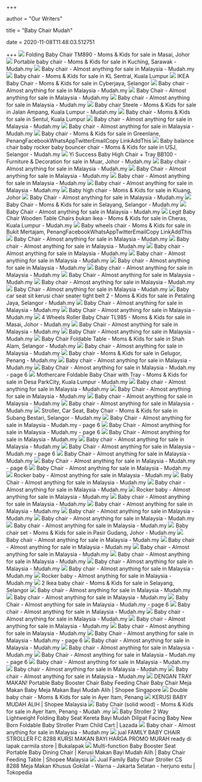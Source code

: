 +++
        
author = "Our Writers"
        
title = "Baby Chair Mudah"
        
date = 2020-11-08T11:48:03.512751
        
+++
[ ![](https://img.rnudah.com/images/67/670928097363772.jpg)](https://img.rnudah.com/images/67/670928097363772.jpg) Folding Baby Chair TM890 - Moms & Kids for sale in Masai, Johor
[ ![](https://img.rnudah.com/images/11/116006093244230.jpg)](https://img.rnudah.com/images/11/116006093244230.jpg) Portable baby chair - Moms & Kids for sale in Kuching, Sarawak - Mudah.my
[ ![](https://img.rnudah.com/grids/60/609025105131324.jpg)](https://img.rnudah.com/grids/60/609025105131324.jpg) Baby chair - Almost anything for sale in Malaysia - Mudah.my
[ ![](https://img.rnudah.com/images/38/386017037821520.jpg)](https://img.rnudah.com/images/38/386017037821520.jpg) Baby chair - Moms & Kids for sale in KL Sentral, Kuala Lumpur
[ ![](https://img.rnudah.com/images/40/400005101556550.jpg)](https://img.rnudah.com/images/40/400005101556550.jpg) IKEA Baby Chair - Moms & Kids for sale in Cyberjaya, Selangor
[ ![](https://img.rnudah.com/grids/64/649029106155848.jpg)](https://img.rnudah.com/grids/64/649029106155848.jpg) Baby chair - Almost anything for sale in Malaysia - Mudah.my
[ ![](https://img.rnudah.com/grids/20/206007067809839.jpg)](https://img.rnudah.com/grids/20/206007067809839.jpg) Baby Chair - Almost anything for sale in Malaysia - Mudah.my
[ ![](https://img.rnudah.com/grids/58/582023105475660.jpg)](https://img.rnudah.com/grids/58/582023105475660.jpg) Baby chair - Almost anything for sale in Malaysia - Mudah.my
[ ![](https://img.rnudah.com/images/31/315026097505656.jpg)](https://img.rnudah.com/images/31/315026097505656.jpg) Baby chair Steele - Moms & Kids for sale in Jalan Ampang, Kuala Lumpur -  Mudah.my
[ ![](https://img.rnudah.com/images/08/088016028498102.jpg)](https://img.rnudah.com/images/08/088016028498102.jpg) Baby chair - Moms & Kids for sale in Sentul, Kuala Lumpur
[ ![](https://img.rnudah.com/grids/50/506015108666422.jpg)](https://img.rnudah.com/grids/50/506015108666422.jpg) Baby chair - Almost anything for sale in Malaysia - Mudah.my
[ ![](https://img.rnudah.com/grids/61/613026108825402.jpg)](https://img.rnudah.com/grids/61/613026108825402.jpg) Baby chair - Almost anything for sale in Malaysia - Mudah.my
[ ![](https://img.rnudah.com/images/62/620010049025403.jpg)](https://img.rnudah.com/images/62/620010049025403.jpg) Baby chair - Moms & Kids for sale in Greenlane,  PenangFacebookWhatsAppTwitterEmailCopy LinkAddThis
[ ![](https://img.rnudah.com/images/12/121822034744186.jpg)](https://img.rnudah.com/images/12/121822034744186.jpg) Baby balance chair baby rocker baby bouncer chair - Moms & Kids for sale in  USJ, Selangor - Mudah.my
[ ![](https://img.rnudah.com/images/17/172012093847092.jpg)](https://img.rnudah.com/images/17/172012093847092.jpg) Yi Success Baby High Chair + Tray BB100 - Furniture & Decoration for sale  in Muar, Johor - Mudah.my
[ ![](https://img.rnudah.com/grids/62/628027102650289.jpg)](https://img.rnudah.com/grids/62/628027102650289.jpg) Baby chair - Almost anything for sale in Malaysia - Mudah.my
[ ![](https://img.rnudah.com/grids/51/513016108936835.jpg)](https://img.rnudah.com/grids/51/513016108936835.jpg) Baby Chair - Almost anything for sale in Malaysia - Mudah.my
[ ![](https://img.rnudah.com/grids/50/502015108613216.jpg)](https://img.rnudah.com/grids/50/502015108613216.jpg) Baby chair - Almost anything for sale in Malaysia - Mudah.my
[ ![](https://img.rnudah.com/grids/55/555020104611582.jpg)](https://img.rnudah.com/grids/55/555020104611582.jpg) Baby chair - Almost anything for sale in Malaysia - Mudah.my
[ ![](https://img.rnudah.com/images/81/817007083541535.jpg)](https://img.rnudah.com/images/81/817007083541535.jpg) Baby high chair - Moms & Kids for sale in Kluang, Johor
[ ![](https://img.rnudah.com/grids/54/545019104380736.jpg)](https://img.rnudah.com/grids/54/545019104380736.jpg) Baby Chair - Almost anything for sale in Malaysia - Mudah.my
[ ![](https://img.rnudah.com/images/58/588023106940235.jpg)](https://img.rnudah.com/images/58/588023106940235.jpg) Baby Chair - Moms & Kids for sale in Selayang, Selangor - Mudah.my
[ ![](https://img.rnudah.com/grids/34/342029091042508.jpg)](https://img.rnudah.com/grids/34/342029091042508.jpg) Baby Chair - Almost anything for sale in Malaysia - Mudah.my
[ ![](https://img.rnudah.com/images/02/027010026535698.jpg)](https://img.rnudah.com/images/02/027010026535698.jpg) Legit Baby Chair Wooden Table Chairs bukan ikea - Moms & Kids for sale in  Cheras, Kuala Lumpur - Mudah.my
[ ![](https://img.rnudah.com/images/79/798005086010188.jpg)](https://img.rnudah.com/images/79/798005086010188.jpg) Baby wheels chair - Moms & Kids for sale in Bukit Mertajam,  PenangFacebookWhatsAppTwitterEmailCopy LinkAddThis
[ ![](https://img.rnudah.com/grids/92/927018080950078.jpg)](https://img.rnudah.com/grids/92/927018080950078.jpg) Baby Chair - Almost anything for sale in Malaysia - Mudah.my
[ ![](https://img.rnudah.com/grids/44/442009108149989.jpg)](https://img.rnudah.com/grids/44/442009108149989.jpg) Baby chair - Almost anything for sale in Malaysia - Mudah.my
[ ![](https://img.rnudah.com/grids/64/645029103469129.jpg)](https://img.rnudah.com/grids/64/645029103469129.jpg) Baby chair - Almost anything for sale in Malaysia - Mudah.my
[ ![](https://img.rnudah.com/grids/69/690003113674263.jpg)](https://img.rnudah.com/grids/69/690003113674263.jpg) Baby chair - Almost anything for sale in Malaysia - Mudah.my
[ ![](https://img.rnudah.com/grids/61/614026105973089.jpg)](https://img.rnudah.com/grids/61/614026105973089.jpg) Baby chair - Almost anything for sale in Malaysia - Mudah.my
[ ![](https://img.rnudah.com/grids/53/530018101675658.jpg)](https://img.rnudah.com/grids/53/530018101675658.jpg) Baby chair - Almost anything for sale in Malaysia - Mudah.my
[ ![](https://img.rnudah.com/grids/31/315026095341312.jpg)](https://img.rnudah.com/grids/31/315026095341312.jpg) Baby Chair - Almost anything for sale in Malaysia - Mudah.my
[ ![](https://img.rnudah.com/grids/31/314026094963997.jpg)](https://img.rnudah.com/grids/31/314026094963997.jpg) Baby chair - Almost anything for sale in Malaysia - Mudah.my
[ ![](https://img.rnudah.com/grids/68/683002111511727.jpg)](https://img.rnudah.com/grids/68/683002111511727.jpg) Baby Chair - Almost anything for sale in Malaysia - Mudah.my
[ ![](https://img.rnudah.com/images/64/642917064876510.jpg)](https://img.rnudah.com/images/64/642917064876510.jpg) Baby car seat sit kerusi chair seater tight belt 2 - Moms & Kids for sale  in Petaling Jaya, Selangor - Mudah.my
[ ![](https://img.rnudah.com/grids/39/396004101360153.jpg)](https://img.rnudah.com/grids/39/396004101360153.jpg) Baby Chair - Almost anything for sale in Malaysia - Mudah.my
[ ![](https://img.rnudah.com/grids/36/363001103567373.jpg)](https://img.rnudah.com/grids/36/363001103567373.jpg) Baby Chair - Almost anything for sale in Malaysia - Mudah.my
[ ![](https://img.rnudah.com/images/15/159929042749807.jpg)](https://img.rnudah.com/images/15/159929042749807.jpg) 4 Wheels Roller Baby Chair TL985 - Moms & Kids for sale in Masai, Johor -  Mudah.my
[ ![](https://img.rnudah.com/grids/12/120007090649396.jpg)](https://img.rnudah.com/grids/12/120007090649396.jpg) Baby Chair - Almost anything for sale in Malaysia - Mudah.my
[ ![](https://img.rnudah.com/grids/24/244019090317540.jpg)](https://img.rnudah.com/grids/24/244019090317540.jpg) Baby Chair - Almost anything for sale in Malaysia - Mudah.my
[ ![](https://img.rnudah.com/images/26/267021098543415.jpg)](https://img.rnudah.com/images/26/267021098543415.jpg) Baby Chair Foldable Table - Moms & Kids for sale in Shah Alam, Selangor -  Mudah.my
[ ![](https://img.rnudah.com/grids/56/564021109399111.jpg)](https://img.rnudah.com/grids/56/564021109399111.jpg) Baby chair - Almost anything for sale in Malaysia - Mudah.my
[ ![](https://img.rnudah.com/images/38/388004101721929.jpg)](https://img.rnudah.com/images/38/388004101721929.jpg) Baby chair - Moms & Kids for sale in Gelugor, Penang - Mudah.my
[ ![](https://img.rnudah.com/grids/05/057031085341174.jpg)](https://img.rnudah.com/grids/05/057031085341174.jpg) Baby chair - Almost anything for sale in Malaysia - Mudah.my
[ ![](https://img.rnudah.com/grids/16/169930042045502.jpg)](https://img.rnudah.com/grids/16/169930042045502.jpg) Baby Chair - Almost anything for sale in Malaysia - Mudah.my - page 6
[ ![](https://img.rnudah.com/images/48/488013100339069.jpg)](https://img.rnudah.com/images/48/488013100339069.jpg) Mothercare Foldable Baby Chair with Tray - Moms & Kids for sale in Desa  ParkCity, Kuala Lumpur - Mudah.my
[ ![](https://img.rnudah.com/grids/60/609025103405255.jpg)](https://img.rnudah.com/grids/60/609025103405255.jpg) Baby chair - Almost anything for sale in Malaysia - Mudah.my
[ ![](https://img.rnudah.com/grids/20/209015097153865.jpg)](https://img.rnudah.com/grids/20/209015097153865.jpg) Baby Chair - Almost anything for sale in Malaysia - Mudah.my
[ ![](https://img.rnudah.com/grids/06/066001097167250.jpg)](https://img.rnudah.com/grids/06/066001097167250.jpg) Baby chair - Almost anything for sale in Malaysia - Mudah.my
[ ![](https://img.rnudah.com/grids/59/598025109807659.jpg)](https://img.rnudah.com/grids/59/598025109807659.jpg) Baby chair - Almost anything for sale in Malaysia - Mudah.my
[ ![](https://img.rnudah.com/images/18/187013098294789.jpg)](https://img.rnudah.com/images/18/187013098294789.jpg) Stroller, Car Seat, Baby Chair - Moms & Kids for sale in Subang Bestari,  Selangor - Mudah.my
[ ![](https://img.rnudah.com/grids/07/074025058974602.jpg)](https://img.rnudah.com/grids/07/074025058974602.jpg) Baby Chair - Almost anything for sale in Malaysia - Mudah.my - page 6
[ ![](https://img.rnudah.com/grids/72/729029079169168.jpg)](https://img.rnudah.com/grids/72/729029079169168.jpg) Baby Chair - Almost anything for sale in Malaysia - Mudah.my - page 6
[ ![](https://img.rnudah.com/grids/18/188013095408517.jpg)](https://img.rnudah.com/grids/18/188013095408517.jpg) Baby Chair - Almost anything for sale in Malaysia - Mudah.my
[ ![](https://img.rnudah.com/grids/21/210921112537079.jpg)](https://img.rnudah.com/grids/21/210921112537079.jpg) Baby chair - Almost anything for sale in Malaysia - Mudah.my
[ ![](https://img.rnudah.com/grids/45/456906093698245.jpg)](https://img.rnudah.com/grids/45/456906093698245.jpg) Baby Chair - Almost anything for sale in Malaysia - Mudah.my - page 6
[ ![](https://img.rnudah.com/grids/49/498014101746515.jpg)](https://img.rnudah.com/grids/49/498014101746515.jpg) Baby Chair - Almost anything for sale in Malaysia - Mudah.my
[ ![](https://img.rnudah.com/grids/82/824008082963288.jpg)](https://img.rnudah.com/grids/82/824008082963288.jpg) Baby Chair - Almost anything for sale in Malaysia - Mudah.my - page 6
[ ![](https://img.rnudah.com/grids/62/623019079904177.jpg)](https://img.rnudah.com/grids/62/623019079904177.jpg) Baby Chair - Almost anything for sale in Malaysia - Mudah.my
[ ![](https://img.rnudah.com/grids/34/349021066140448.jpg)](https://img.rnudah.com/grids/34/349021066140448.jpg) Rocker baby - Almost anything for sale in Malaysia - Mudah.my
[ ![](https://img.rnudah.com/grids/70/709027072402075.jpg)](https://img.rnudah.com/grids/70/709027072402075.jpg) Baby Chair - Almost anything for sale in Malaysia - Mudah.my
[ ![](https://img.rnudah.com/grids/63/639028106257969.jpg)](https://img.rnudah.com/grids/63/639028106257969.jpg) Baby chair - Almost anything for sale in Malaysia - Mudah.my
[ ![](https://img.rnudah.com/grids/23/235010069998673.jpg)](https://img.rnudah.com/grids/23/235010069998673.jpg) Rocker baby - Almost anything for sale in Malaysia - Mudah.my
[ ![](https://img.rnudah.com/grids/74/746823051093572.jpg)](https://img.rnudah.com/grids/74/746823051093572.jpg) Baby chair - Almost anything for sale in Malaysia - Mudah.my
[ ![](https://img.rnudah.com/grids/04/047030081329086.jpg)](https://img.rnudah.com/grids/04/047030081329086.jpg) Baby chair - Almost anything for sale in Malaysia - Mudah.my
[ ![](https://img.rnudah.com/grids/59/599024105190169.jpg)](https://img.rnudah.com/grids/59/599024105190169.jpg) Baby chair - Almost anything for sale in Malaysia - Mudah.my
[ ![](https://img.rnudah.com/grids/54/547019103221544.jpg)](https://img.rnudah.com/grids/54/547019103221544.jpg) Baby chair - Almost anything for sale in Malaysia - Mudah.my
[ ![](https://img.rnudah.com/grids/68/682002115414675.jpg)](https://img.rnudah.com/grids/68/682002115414675.jpg) Baby chair - Almost anything for sale in Malaysia - Mudah.my
[ ![](https://img.rnudah.com/images/63/639028109538045.jpg)](https://img.rnudah.com/images/63/639028109538045.jpg) Baby chair set - Moms & Kids for sale in Pasir Gudang, Johor - Mudah.my
[ ![](https://img.rnudah.com/grids/23/230018099760194.jpg)](https://img.rnudah.com/grids/23/230018099760194.jpg) Baby chair - Almost anything for sale in Malaysia - Mudah.my
[ ![](https://img.rnudah.com/grids/84/849023019923648.jpg)](https://img.rnudah.com/grids/84/849023019923648.jpg) Baby chair - Almost anything for sale in Malaysia - Mudah.my
[ ![](https://img.rnudah.com/grids/29/296913058345425.jpg)](https://img.rnudah.com/grids/29/296913058345425.jpg) Baby chair - Almost anything for sale in Malaysia - Mudah.my
[ ![](https://img.rnudah.com/grids/45/451010102133329.jpg)](https://img.rnudah.com/grids/45/451010102133329.jpg) Baby chair - Almost anything for sale in Malaysia - Mudah.my
[ ![](https://img.rnudah.com/grids/88/888014083346706.jpg)](https://img.rnudah.com/grids/88/888014083346706.jpg) Baby chair - Almost anything for sale in Malaysia - Mudah.my
[ ![](https://img.rnudah.com/grids/30/303025096520241.jpg)](https://img.rnudah.com/grids/30/303025096520241.jpg) Baby chair - Almost anything for sale in Malaysia - Mudah.my
[ ![](https://img.rnudah.com/grids/22/226009063849978.jpg)](https://img.rnudah.com/grids/22/226009063849978.jpg) Rocker baby - Almost anything for sale in Malaysia - Mudah.my
[ ![](https://img.rnudah.com/images/41/417020033082111.jpg)](https://img.rnudah.com/images/41/417020033082111.jpg) 2 Ikea baby chair - Moms & Kids for sale in Selayang, Selangor
[ ![](https://img.rnudah.com/grids/36/364001102435121.jpg)](https://img.rnudah.com/grids/36/364001102435121.jpg) Baby chair - Almost anything for sale in Malaysia - Mudah.my
[ ![](https://img.rnudah.com/grids/67/675024076581993.jpg)](https://img.rnudah.com/grids/67/675024076581993.jpg) Baby chair - Almost anything for sale in Malaysia - Mudah.my
[ ![](https://img.rnudah.com/grids/73/735030077882601.jpg)](https://img.rnudah.com/grids/73/735030077882601.jpg) Baby Chair - Almost anything for sale in Malaysia - Mudah.my - page 6
[ ![](https://img.rnudah.com/grids/37/374002103805421.jpg)](https://img.rnudah.com/grids/37/374002103805421.jpg) Baby chair - Almost anything for sale in Malaysia - Mudah.my
[ ![](https://img.rnudah.com/grids/19/195014096230605.jpg)](https://img.rnudah.com/grids/19/195014096230605.jpg) Baby chair - Almost anything for sale in Malaysia - Mudah.my
[ ![](https://img.rnudah.com/grids/15/155010099586320.jpg)](https://img.rnudah.com/grids/15/155010099586320.jpg) Baby chair - Almost anything for sale in Malaysia - Mudah.my
[ ![](https://img.rnudah.com/grids/44/449009101521153.jpg)](https://img.rnudah.com/grids/44/449009101521153.jpg) Baby chair - Almost anything for sale in Malaysia - Mudah.my
[ ![](https://img.rnudah.com/grids/80/804006080999262.jpg)](https://img.rnudah.com/grids/80/804006080999262.jpg) Baby Chair - Almost anything for sale in Malaysia - Mudah.my - page 6
[ ![](https://img.rnudah.com/grids/16/169012098873189.jpg)](https://img.rnudah.com/grids/16/169012098873189.jpg) Baby chair - Almost anything for sale in Malaysia - Mudah.my
[ ![](https://img.rnudah.com/grids/56/564917095835686.jpg)](https://img.rnudah.com/grids/56/564917095835686.jpg) Baby chair - Almost anything for sale in Malaysia - Mudah.my
[ ![](https://img.rnudah.com/grids/72/726029075969851.jpg)](https://img.rnudah.com/grids/72/726029075969851.jpg) Baby Chair - Almost anything for sale in Malaysia - Mudah.my - page 6
[ ![](https://img.rnudah.com/grids/55/559020107803574.jpg)](https://img.rnudah.com/grids/55/559020107803574.jpg) Baby chair - Almost anything for sale in Malaysia - Mudah.my
[ ![](https://img.rnudah.com/grids/98/984016057002850.jpg)](https://img.rnudah.com/grids/98/984016057002850.jpg) Baby chair - Almost anything for sale in Malaysia - Mudah.my
[ ![](https://img.rnudah.com/grids/46/469011108000517.jpg)](https://img.rnudah.com/grids/46/469011108000517.jpg) Baby chair - Almost anything for sale in Malaysia - Mudah.my
[ ![](https://cf.shopee.sg/file/c843ca9658a31d1e54afb7bb7c72c982)](https://cf.shopee.sg/file/c843ca9658a31d1e54afb7bb7c72c982) DENGAN TRAY MAKAN! Portable Baby Booster Chair Baby Feeding Chair Baby Chair  Meja Makan Baby Meja Makan Bayi Mudah Alih | Shopee Singapore
[ ![](https://img.rnudah.com/images/18/184013096913364.jpg)](https://img.rnudah.com/images/18/184013096913364.jpg) Double baby chair - Moms & Kids for sale in Ayer Itam, Penang
[ ![](https://cf.shopee.com.my/file/2f244fbbcdbf811d68eea0d008d15dbe)](https://cf.shopee.com.my/file/2f244fbbcdbf811d68eea0d008d15dbe) KERUSI BABY MUDAH ALIH | Shopee Malaysia
[ ![](https://img.rnudah.com/images/46/4638890941.jpg)](https://img.rnudah.com/images/46/4638890941.jpg) Baby Chair (solid wood) - Moms & Kids for sale in Ayer Itam, Penang - Mudah .my
[ ![](https://my-test-11.slatic.net/p/f7fc66c8c8312422ca2cb01fa42cb99c.jpg_720x720q80.jpg_.webp)](https://my-test-11.slatic.net/p/f7fc66c8c8312422ca2cb01fa42cb99c.jpg_720x720q80.jpg_.webp) Baby Stroller 2 Way Lightweight Folding Baby Seat Kereta Bayi Mudah Dilipat  Facing Baby New Born Foldable Baby Stroller Pram Child Cart | Lazada
[ ![](https://img.rnudah.com/grids/44/444009103252953.jpg)](https://img.rnudah.com/grids/44/444009103252953.jpg) Baby chair - Almost anything for sale in Malaysia - Mudah.my
[ ![](https://s1.bukalapak.com/img/6574063493/large/jual_FAMILY_BABY_CHAIR_STROLLER_FC_8288_KURSI_MAKAN_BAYI_HAR.jpg)](https://s1.bukalapak.com/img/6574063493/large/jual_FAMILY_BABY_CHAIR_STROLLER_FC_8288_KURSI_MAKAN_BAYI_HAR.jpg) jual FAMILY BABY CHAIR STROLLER FC 8288 KURSI MAKAN BAYI HARGA PROMO MURAH  ready di lapak carmila store | Bukalapak
[ ![](https://cf.shopee.com.my/file/e6a7247c3d03d46c389880e8743bfd94)](https://cf.shopee.com.my/file/e6a7247c3d03d46c389880e8743bfd94) Multi-function Baby Booster Seat Portable Baby Dining Chair | Kerusi Makan  Bayi Mudah Alih | Baby Chair Feeding Table | Shopee Malaysia
[ ![](https://ecs7.tokopedia.net/img/cache/700/product-1/2020/5/1/100929492/100929492_80fcd2f9-2fc1-4c04-a137-30e6c9554fb8_686_686.jpg)](https://ecs7.tokopedia.net/img/cache/700/product-1/2020/5/1/100929492/100929492_80fcd2f9-2fc1-4c04-a137-30e6c9554fb8_686_686.jpg) Jual Family Baby Chair Stroller CS 8288 Meja Makan Khusus Gokilat - Warna -  Jakarta Selatan - herjuno estu | Tokopedia
